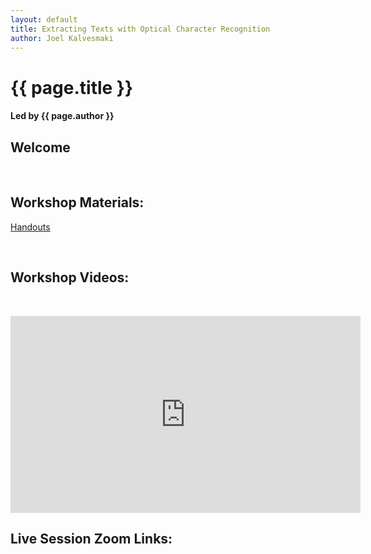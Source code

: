 ```yaml
---
layout: default
title: Extracting Texts with Optical Character Recognition
author: Joel Kalvesmaki
---
```

# {{ page.title }} 
#### Led by {{ page.author }}

## Welcome


&nbsp;    

## Workshop Materials:
[Handouts](https://www.dropbox.com/sh/40syt9498cd9try/AAC96Vs5jZVYFwMFNcrWJAVSa?dl=0)

&nbsp;

## Workshop Videos:
&nbsp;
<iframe width="560" height="315" src="https://www.youtube.com/embed/2N5UY3KCs0g" title="YouTube video player" frameborder="0" allow="accelerometer; autoplay; clipboard-write; encrypted-media; gyroscope; picture-in-picture" allowfullscreen></iframe>

## Live Session Zoom Links:


